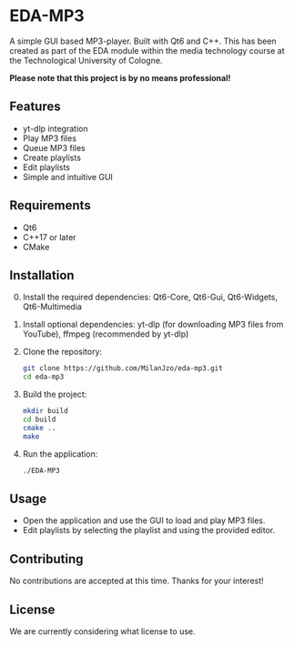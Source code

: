 # EDA-MP3

A simple GUI based MP3-player. Built with Qt6 and C++. This has been created as part of the EDA module within the media technology course at the Technological University of Cologne.

**Please note that this project is by no means professional!**

## Features

- yt-dlp integration
- Play MP3 files
- Queue MP3 files
- Create playlists
- Edit playlists
- Simple and intuitive GUI

## Requirements

- Qt6
- C++17 or later
- CMake

## Installation

0. Install the required dependencies:
    Qt6-Core, Qt6-Gui, Qt6-Widgets, Qt6-Multimedia

1. Install optional dependencies:
    yt-dlp (for downloading MP3 files from YouTube), ffmpeg (recommended by yt-dlp)

2. Clone the repository:
    ```sh
    git clone https://github.com/MilanJzo/eda-mp3.git
    cd eda-mp3
    ```

3. Build the project:
    ```sh
    mkdir build
    cd build
    cmake ..
    make
    ```

4. Run the application:
    ```sh
    ./EDA-MP3
    ```

## Usage

- Open the application and use the GUI to load and play MP3 files.
- Edit playlists by selecting the playlist and using the provided editor.

## Contributing

No contributions are accepted at this time. Thanks for your interest!

## License

We are currently considering what license to use.